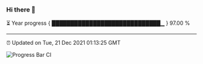 ### Hi there 👋

⏳ Year progress { █████████████████████████████▁ } 97.00 %

---

⏰ Updated on Tue, 21 Dec 2021 01:13:25 GMT

![Progress Bar CI](https://github.com/ZhaoGui/ZhaoGui/workflows/Progress%20Bar%20CI/badge.svg)
